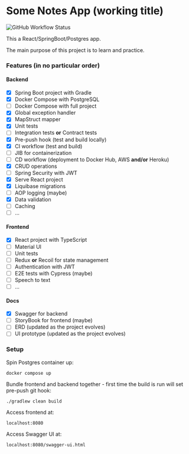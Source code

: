 # Some Notes App (working title)

![GitHub Workflow Status](https://img.shields.io/github/workflow/status/harluss/react-springboot-postgres-notes-app/Continuous%20Integration?logo=GitHub)

This a React/SpringBoot/Postgres app.

The main purpose of this project is to learn and practice.

### Features (in no particular order)

#### Backend
- [x] Spring Boot project with Gradle
- [x] Docker Compose with PostgreSQL
- [ ] Docker Compose with full project
- [x] Global exception handler
- [x] MapStruct mapper
- [x] Unit tests
- [ ] Integration tests **or** Contract tests
- [x] Pre-push hook (test and build locally)
- [x] CI workflow (test and build)
- [ ] JIB for containerization
- [ ] CD workflow (deployment to Docker Hub, AWS **and/or** Heroku)
- [x] CRUD operations
- [ ] Spring Security with JWT
- [x] Serve React project
- [x] Liquibase migrations
- [ ] AOP logging (maybe)
- [x] Data validation
- [ ] Caching
- [ ] ...

#### Frontend
- [x] React project with TypeScript
- [ ] Material UI
- [ ] Unit tests
- [ ] Redux **or** Recoil for state management
- [ ] Authentication with JWT
- [ ] E2E tests with Cypress (maybe)
- [ ] Speech to text
- [ ] ...

#### Docs
- [x] Swagger for backend
- [ ] StoryBook for frontend (maybe)
- [ ] ERD (updated as the project evolves)
- [ ] UI prototype (updated as the project evolves)

### Setup
Spin Postgres container up:
```
docker compose up
```
Bundle frontend and backend together - first time the build is run will set pre-push git hook:
```
./gradlew clean build
```
Access frontend at:
```
localhost:8080
```
Access Swagger UI at:
```
localhost:8080/swagger-ui.html
```
